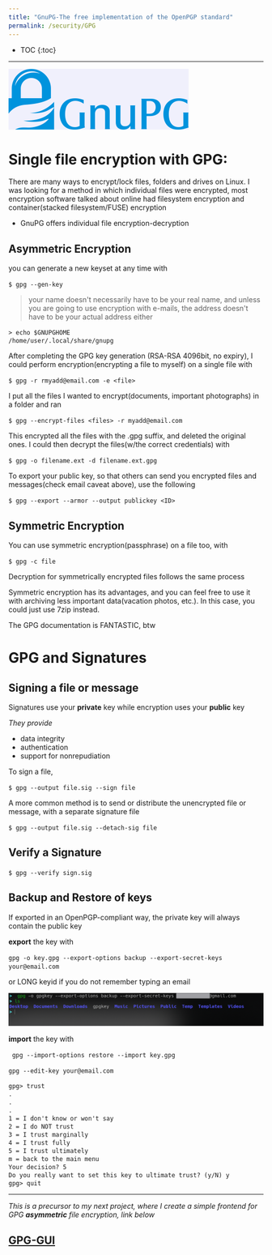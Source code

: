 ```yaml
---
title: "GnuPG-The free implementation of the OpenPGP standard"
permalink: /security/GPG
---
```



* TOC
{:toc}

---

![](img/gnupg.png)

# Single file encryption with GPG:

There are many ways to encrypt/lock files, folders and drives on Linux. I was looking for a method in which individual files were encrypted, most encryption software talked about online had filesystem encryption and container(stacked filesystem/FUSE) encryption

- GnuPG offers individual file encryption-decryption

## Asymmetric Encryption

you can generate a new keyset at any time with

`$ gpg --gen-key`

> your name doesn't necessarily have to be your real name, and unless you are going to use encryption with e-mails, the address doesn't have to be your actual address either

```
> echo $GNUPGHOME
/home/user/.local/share/gnupg
```

After completing the GPG key generation (RSA-RSA 4096bit, no expiry), I could perform encryption(encrypting a file to myself) on a single file with

`$ gpg -r rmyadd@email.com -e <file>`

I put all the files I wanted to encrypt(documents, important photographs) in a folder and ran

`$ gpg --encrypt-files <files> -r myadd@email.com`

This encrypted all the files with the .gpg suffix, and deleted the original ones. I could then decrypt the files(w/the correct credentials) with

`$ gpg -o filename.ext -d filename.ext.gpg`

To export your public key, so that others can send you encrypted files and messages(check email caveat above), use the following

`$ gpg --export --armor --output publickey <ID>`

## Symmetric Encryption

You can use symmetric encryption(passphrase) on a file too, with

`$ gpg -c file`

Decryption for symmetrically encrypted files follows the same process

Symmetric encryption has its advantages, and you can feel free to use it with archiving less important data(vacation photos, etc.). In this case, you could just use 7zip instead.

The GPG documentation is FANTASTIC, btw

# GPG and Signatures

## Signing a file or message

Signatures use your **private** key while encryption uses your **public** key

_They provide_

- data integrity
- authentication
- support for nonrepudiation

To sign a file,

`$ gpg --output file.sig --sign file`

A more common method is to send or distribute the unencrypted file or message, with a separate signature file

`$ gpg --output file.sig --detach-sig file`

## Verify a Signature

`$ gpg --verify sign.sig`

## Backup and Restore of keys

If exported in an OpenPGP-compliant way, the private key will always contain the public key

**export** the key with

`gpg -o key.gpg --export-options backup --export-secret-keys your@email.com`

or LONG keyid if you do not remember typing an email

![](img/gnupg_export.png)

**import** the key with

` gpg --import-options restore --import key.gpg`

`gpg --edit-key your@email.com`

```
gpg> trust
.
.
.
1 = I don't know or won't say
2 = I do NOT trust
3 = I trust marginally
4 = I trust fully
5 = I trust ultimately
m = back to the main menu
Your decision? 5
Do you really want to set this key to ultimate trust? (y/N) y
gpg> quit
```

---

_This is a precursor to my next project, where I create a simple frontend for GPG **asymmetric** file encryption, link below_

## [GPG-GUI ](https://elvindesouza.github.io/GPG-GUI/)
